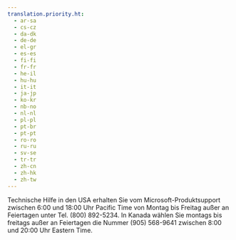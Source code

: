 ```yaml
---
translation.priority.ht: 
  - ar-sa
  - cs-cz
  - da-dk
  - de-de
  - el-gr
  - es-es
  - fi-fi
  - fr-fr
  - he-il
  - hu-hu
  - it-it
  - ja-jp
  - ko-kr
  - nb-no
  - nl-nl
  - pl-pl
  - pt-br
  - pt-pt
  - ro-ro
  - ru-ru
  - sv-se
  - tr-tr
  - zh-cn
  - zh-hk
  - zh-tw
---
```

<Token xmlns:xlink="http://www.w3.org/1999/xlink">Technische Hilfe in den USA erhalten Sie vom Microsoft-Produktsupport zwischen 6:00 und 18:00 Uhr Pacific Time von Montag bis Freitag außer an Feiertagen unter Tel. (800) 892-5234. In Kanada wählen Sie montags bis freitags außer an Feiertagen die Nummer (905) 568-9641 zwischen 8:00 und 20:00 Uhr Eastern Time.</Token>